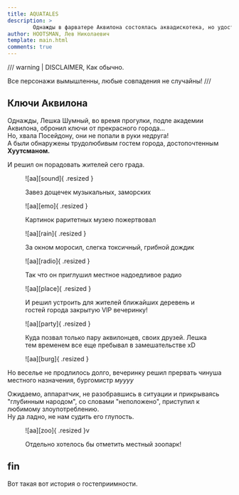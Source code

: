 ```yaml
---
title: AQUATALES
description: >
        Однажды в фарватере Aквилона состоялась аквадискотека, но удостоились ее лишь избранные аквилонцы...
author: HOOTSMAN, Лев Николаевич
template: main.html
comments: true
---
```


/// warning | DISCLAIMER, Как обычно.

Все персонажи вымышленны, любые совпадения не случайны!
///

## Ключи Аквилона

Однажды, Лешка Шумный, во время прогулки, подле академии Аквилона, обронил ключи от прекрасного города...  
Но, хвала Посейдону, они не попали в руки недруга!  
A были обнаружены трудолюбивым гостем города, достопочтенным **Хуутсманом.**

И решил он порадовать жителей сего града.

<figure markdown>

![aa][sound]{ .resized }
<figcaption>
    Завез дощечек музыкальных, заморских
</figcaption>
</figure>

<figure markdown>

![aa][emo]{ .resized }
<figcaption>
    Картинок раритетных музею пожертвовал
</figcaption>
</figure>

<figure markdown>

![aa][rain]{ .resized }
<figcaption>
За окном моросил, слегка токсичный, грибной дождик
</figcaption>
</figure>

<figure markdown>

![aa][radio]{ .resized }
<figcaption>
    Так что он приглушил местное надоедливое радио
</figcaption>
</figure>

<figure markdown>

![aa][place]{ .resized }
<figcaption>
    И решил устроить для жителей ближайших деревень и гостей города закрытую VIP вечеринку!
</figcaption>
</figure>

<figure markdown>

![aa][party]{ .resized }
<figcaption>
    Куда позвал только пару аквилонцев, своих друзей.  
Лешка тем временем все еще пребывал в замешательстве xD
</figcaption>
</figure>

<figure markdown>

![aa][burg]{ .resized }
</figure>

Но веселье не продлилось долго, вечеринку решил прервать чинуша местного назначения, бургомистр _муууу_

Ожидаемо, аппаратчик, не разобравшись в ситуации и прикрываясь "глубинным народом", со словами "неположено", приступил к любимому злоупотреблению.  
Ну да ладно, не нам судить его глупость.  

<figure markdown>

![aa][zoo]{ .resized }v
<figcaption>
Отдельно хотелось бы отметить местный зоопарк!
</figcaption>
</figure>

## fin

Вот такая вот история о гостеприимности.  

<!-- <figure markdown> -->
<!-- <figcaption> -->
<!-- </figcaption> -->
<!-- </figure> -->